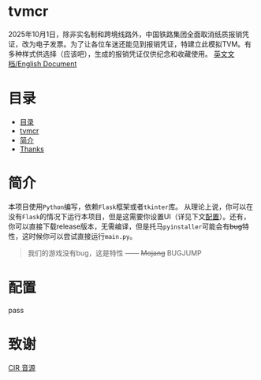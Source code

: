 # tvmcr
2025年10月1日，除非实名制和跨境线路外，中国铁路集团全面取消纸质报销凭证，改为电子发票。为了让各位车迷还能见到报销凭证，特建立此模拟TVM。有多种样式供选择（应该吧），生成的报销凭证仅供纪念和收藏使用。
[英文文档/English Document](./README_EN.md)
# 目录
- [目录](#目录)
- [tvmcr](#tvmcr)
- [简介](#简介)
- [Thanks](#致谢)
# 简介
本项目使用`Python`编写，依赖`Flask`框架或者`tkinter`库。
从理论上说，你可以在没有`Flask`的情况下运行本项目，但是这需要你设置UI（详见下文[配置](#配置)）。还有，你可以直接下载release版本，无需编译，但是托马`pyinstaller`可能会有~~bug~~特性，这时候你可以尝试直接运行`main.py`。
> 我们的游戏没有bug，这是特性
>                   —— ~~Mojang~~ BUGJUMP
# 配置
pass
# 致谢
[CIR 音源](https://cir.ss9g1145.cn/)